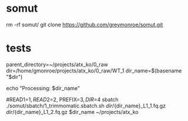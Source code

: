 # somut

rm -rf somut/
git clone https://github.com/greymonroe/somut.git

# tests
parent_directory=~/projects/atx_ko/0_raw
dir=/home/gmonroe/projects/atx_ko/0_raw/WT_1
dir_name=$(basename "$dir")

echo "Processing: $dir_name"
        
#READ1=$1, READ2=$2, PREFIX=$3, DIR=$4
sbatch ./somut/sbatch/1_trimmomatic.sbatch.sh $dir/${dir_name}_L1_1.fq.gz $dir/${dir_name}_L1_2.fq.gz $dir_name ~/projects/atx_ko
